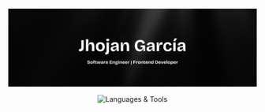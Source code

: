 

<p align="center">
  <img src="./public/banner.png" alt="Languages & Tools">
</p>

<p align="center">
  <img src="https://skillicons.dev/icons?i=javascript,html,css,tailwind,nodejs,nextjs,git,mysql,figma,vercel,github,react,astro" alt="Languages & Tools">
</p>



